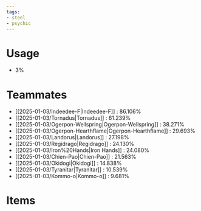 ```yaml
---
tags:
- steel
- psychic
---
```

# Usage
- 3%
# Teammates
- [[2025-01-03/Indeedee-F|Indeedee-F]] : 86.106%
- [[2025-01-03/Tornadus|Tornadus]] : 61.239%
- [[2025-01-03/Ogerpon-Wellspring|Ogerpon-Wellspring]] : 38.271%
- [[2025-01-03/Ogerpon-Hearthflame|Ogerpon-Hearthflame]] : 29.693%
- [[2025-01-03/Landorus|Landorus]] : 27.198%
- [[2025-01-03/Regidrago|Regidrago]] : 24.130%
- [[2025-01-03/Iron%20Hands|Iron Hands]] : 24.080%
- [[2025-01-03/Chien-Pao|Chien-Pao]] : 21.563%
- [[2025-01-03/Okidogi|Okidogi]] : 14.838%
- [[2025-01-03/Tyranitar|Tyranitar]] : 10.539%
- [[2025-01-03/Kommo-o|Kommo-o]] : 9.681%
# Items